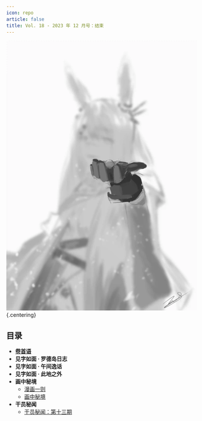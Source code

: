 ```yaml
---
icon: repo
article: false
title: Vol. 18 - 2023 年 12 月号：结束
---
```


![](./res/cover.webp) {.centering}

## 目录

- [**卷首语**](intro.html)
- **见字如面 · 罗德岛日志**
- **见字如面 · 午间逸话**
- **见字如面 · 此地之外**
- **画中秘境**
  - [漫画一则](comic1.html)
  - [画中秘境](paintings.html)
- **干员秘闻**
  - [干员秘闻：第十三期](ope_sec.html)

<FakeAds />